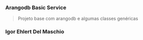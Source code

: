 ### Arangodb Basic Service
 > Projeto base com arangodb e algumas classes genéricas


### Igor Ehlert Del Maschio




